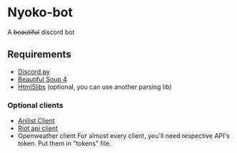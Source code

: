 # Nyoko-bot
A ~~beautiful~~ discord bot

## Requirements
- [Discord.py](https://github.com/Rapptz/discord.py)
- [Beautiful Soup 4](https://www.crummy.com/software/BeautifulSoup/)
- [Html5libs](https://github.com/html5lib/html5lib-python) (optional, you can use another parsing lib)

### Optional clients
- [Anilist Client](https://github.com/noisypixy/python-anilist)
- [Riot api client](https://github.com/Aztic/riot-api-client)
- Openweather client
For almost every client, you'll need respective API's token. Put them in "tokens" file.

